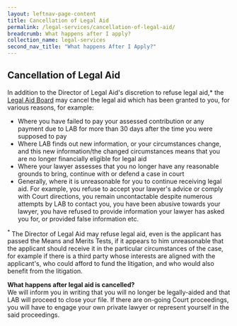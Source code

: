 ```yaml
---
layout: leftnav-page-content
title: Cancellation of Legal Aid
permalink: /legal-services/cancellation-of-legal-aid/
breadcrumb: What happens after I apply?
collection_name: legal-services
second_nav_title: "What happens After I Apply?"
---
```

Cancellation of Legal Aid
---

In addition to the Director of Legal Aid's discretion to refuse legal aid,* the [Legal Aid Board](/legal-services/grant-by-legal-aid-board/) may cancel the legal aid which has been granted to you, for various reasons, for example: 

* Where you have failed to pay your assessed contribution or any payment due to LAB for more than 30 days after the time you were supposed to pay
* Where LAB finds out new information, or your circumstances change, and this new information/the changed circumstances means that you are no longer financially eligible for legal aid
* Where your lawyer assesses that you no longer have any reasonable grounds to bring, continue with or defend a case in court
* Generally, where it is unreasonable for you to continue receiving legal aid. For example, you refuse to accept your lawyer's advice or comply with Court directions, you remain uncontactable despite numerous attempts by LAB to contact you, you have been abusive towards your lawyer, you have refused to provide information your lawyer has asked you for, or provided false information etc.<br>

<sup>*</sup> The Director of Legal Aid may refuse legal aid, even is the applicant has passed the Means and Merits Tests, if it appears to him unreasonable that the applicant should receive it in the particular circumstances of the case, for example if there is a third party whose interests are aligned with the applicant's, who could afford to fund the litigation, and who would also benefit from the litigation. <br>
 

**What happens after legal aid is cancelled?**<br>
We will inform you in writing that you will no longer be legally-aided and that LAB will proceed to close your file. If there are on-going Court proceedings, you will have to engage your own private lawyer or represent yourself in the said proceedings.
